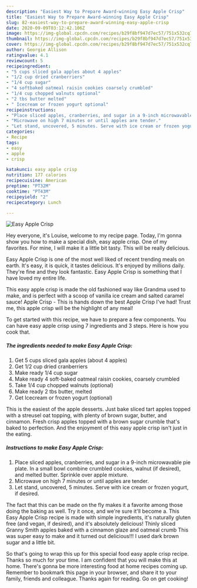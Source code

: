 ```yaml
---
description: "Easiest Way to Prepare Award-winning Easy Apple Crisp"
title: "Easiest Way to Prepare Award-winning Easy Apple Crisp"
slug: 82-easiest-way-to-prepare-award-winning-easy-apple-crisp
date: 2020-09-09T03:12:42.106Z
image: https://img-global.cpcdn.com/recipes/b29f8bf947d7ec57/751x532cq70/easy-apple-crisp-recipe-main-photo.jpg
thumbnail: https://img-global.cpcdn.com/recipes/b29f8bf947d7ec57/751x532cq70/easy-apple-crisp-recipe-main-photo.jpg
cover: https://img-global.cpcdn.com/recipes/b29f8bf947d7ec57/751x532cq70/easy-apple-crisp-recipe-main-photo.jpg
author: Georgie Allison
ratingvalue: 4.1
reviewcount: 5
recipeingredient:
- "5 cups sliced gala apples about 4 apples"
- "1/2 cup dried cranberriers"
- "1/4 cup sugar"
- "4 softbaked oatmeal raisin cookies coarsely crumbled"
- "1/4 cup chopped walnuts optional"
- "2 tbs butter melted"
- " Icecream or frozen yogurt optional"
recipeinstructions:
- "Place sliced apples, cranberries, and sugar in a 9-inch microwavable pie plate. In a small bowl combine crumbled cookies, walnut (if desired), and melted butter. Sprinkle over apple mixture."
- "Microwave on high 7 minutes or until apples are tender."
- "Let stand, uncovered, 5 minutes. Serve with ice cream or frozen yogurt, if desired."
categories:
- Recipe
tags:
- easy
- apple
- crisp

katakunci: easy apple crisp 
nutrition: 177 calories
recipecuisine: American
preptime: "PT32M"
cooktime: "PT43M"
recipeyield: "2"
recipecategory: Lunch

---
```



![Easy Apple Crisp](https://img-global.cpcdn.com/recipes/b29f8bf947d7ec57/751x532cq70/easy-apple-crisp-recipe-main-photo.jpg)

Hey everyone, it's Louise, welcome to my recipe page. Today, I'm gonna show you how to make a special dish, easy apple crisp. One of my favorites. For mine, I will make it a little bit tasty. This will be really delicious.

Easy Apple Crisp is one of the most well liked of recent trending meals on earth. It's easy, it is quick, it tastes delicious. It's enjoyed by millions daily. They're fine and they look fantastic. Easy Apple Crisp is something that I have loved my entire life.

This easy apple crisp is made the old fashioned way like Grandma used to make, and is perfect with a scoop of vanilla ice cream and salted caramel sauce! Apple Crisp - This is hands down the best Apple Crisp I&#39;ve had! Trust me, this apple crisp will be the highlight of any meal!


To get started with this recipe, we have to prepare a few components. You can have easy apple crisp using 7 ingredients and 3 steps. Here is how you cook that.

##### The ingredients needed to make Easy Apple Crisp:

1. Get 5 cups sliced gala apples (about 4 apples)
1. Get 1/2 cup dried cranberriers
1. Make ready 1/4 cup sugar
1. Make ready 4 soft-baked oatmeal raisin cookies, coarsely crumbled
1. Take 1/4 cup chopped walnuts (optional)
1. Make ready 2 tbs butter, melted
1. Get  Icecream or frozen yogurt (optional)


This is the easiest of the apple desserts. Just bake sliced tart apples topped with a streusel oat topping, with plenty of brown sugar, butter, and cinnamon. Fresh crisp apples topped with a brown sugar crumble that&#39;s baked to perfection. And the enjoyment of this easy apple crisp isn&#39;t just in the eating. 

##### Instructions to make Easy Apple Crisp:

1. Place sliced apples, cranberries, and sugar in a 9-inch microwavable pie plate. In a small bowl combine crumbled cookies, walnut (if desired), and melted butter. Sprinkle over apple mixture.
1. Microwave on high 7 minutes or until apples are tender.
1. Let stand, uncovered, 5 minutes. Serve with ice cream or frozen yogurt, if desired.


The fact that this can be made on the fly makes it a favorite among those doing the baking as well. Try it once, and we&#39;re sure it&#39;ll become a. This Easy Apple Crisp recipe is made with simple ingredients, it&#39;s naturally gluten free (and vegan, if desired), and it&#39;s absolutely delicious! Thinly sliced Granny Smith apples baked with a cinnamon glaze and oatmeal crumb This was super easy to make and it turned out delicious!!! I used dark brown sugar and a little bit. 

So that's going to wrap this up for this special food easy apple crisp recipe. Thanks so much for your time. I am confident that you will make this at home. There's gonna be more interesting food at home recipes coming up. Remember to bookmark this page in your browser, and share it to your family, friends and colleague. Thanks again for reading. Go on get cooking!
